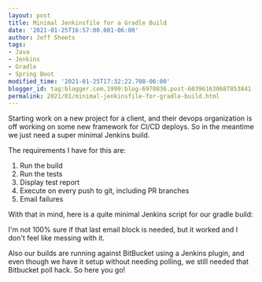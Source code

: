 ```yaml
---
layout: post
title: Minimal Jenkinsfile for a Gradle Build
date: '2021-01-25T16:57:00.001-06:00'
author: Jeff Sheets
tags:
- Java
- Jenkins
- Gradle
- Spring Boot
modified_time: '2021-01-25T17:32:22.708-06:00'
blogger_id: tag:blogger.com,1999:blog-6970836.post-603961630687853841
permalink: 2021/01/minimal-jenkinsfile-for-gradle-build.html
---
```


<p>Starting work on a new project for a client, and their devops
      organization is off working on some new framework for CI/CD deploys. So in the meantime we
      just need a super minimal Jenkins build.&nbsp;</p><p>The requirements I have
      for this are: <br /></p><ol style="text-align: left;"><li>Run the
      build&nbsp;</li><li>Run the tests&nbsp;</li><li>Display test
      report&nbsp;</li><li>Execute on every push to git, including PR
      branches&nbsp;</li><li>Email
      failures&nbsp;</li></ol><p>With that in mind, here is a quite minimal
      Jenkins script for our gradle build:<br /></p>
      <script
      src="https://gist.github.com/jeffsheets/60effa1b85b7fcc1d084f214427a5975.js?file=Jenkinsfile"></script>
      <p>I'm not 100% sure if that last email block is needed, but it worked and I don't feel
      like messing with it.&nbsp;</p><p>Also our builds are running against
      BitBucket using a Jenkins plugin, and even though we have it setup without needing polling, we
      still needed that Bitbucket poll hack. So here you go!</p>
